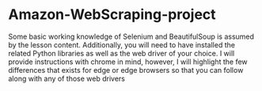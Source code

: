 # Amazon-WebScraping-project

Some basic working knowledge of Selenium and BeautifulSoup is assumed by the lesson content. Additionally, you will need to have installed the related Python libraries as well as the web driver of your choice. I will provide instructions with chrome in mind, however, I will highlight the few differences that exists for edge or edge browsers so that you can follow along with any of those web drivers
